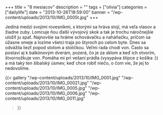 +++
title = "8 mesiacov"
description = ""
tags = ["olivia"]
categories = ["dailylife"]
date = "2013-10-26T18:59:00"
banner = "/wp-content/uploads/2013/10/IMG_0005t.jpg"
+++

Jediná medzi svojimi rovesníkmi, s ktorými sa hráva stojí, má veľa vlasov a žiadne zuby. Lomcuje ňou ďalší vývojový skok a tak je trochu náročnejšie
uložiť ju spať. Najnovšie sa hráme schovávačku a naháňačku, pričom sa úžasne smeje a lozíme všetci
traja po štyroch po celom byte. Dnes sa odvážila liezť popod stolom a stoličkou. Veľmi rada chodí
von. Často sa postaví aj k balkónovým dverám, pozerá, čo je za sklom a keď ich otvorím,
štvornožkuje von. Pomáha mi pri vešaní prádla (vysypáva štipce z košíka :)) a má taký ten šibalský
úsmev, keď chce robiť niečo, o čom vie, že jej to nedovolíme.

{{< gallery
    "/wp-content/uploads/2013/10/IMG_0001.jpg"
    "/wp-content/uploads/2013/10/IMG_00021.jpg"
    "/wp-content/uploads/2013/10/IMG_0005.jpg"
    "/wp-content/uploads/2013/10/IMG_0006.jpg"
    "/wp-content/uploads/2013/10/IMG_0011.jpg"
>}}
